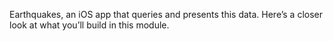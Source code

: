 Earthquakes, an iOS app that queries and presents this data. Here’s a closer look at what you’ll build in this module.
